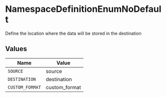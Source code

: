 # NamespaceDefinitionEnumNoDefault

Define the location where the data will be stored in the destination


## Values

| Name            | Value           |
| --------------- | --------------- |
| `SOURCE`        | source          |
| `DESTINATION`   | destination     |
| `CUSTOM_FORMAT` | custom_format   |